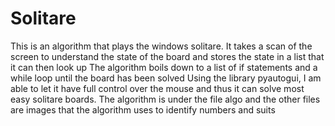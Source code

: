 # Solitare
This is an algorithm that plays the windows solitare. It takes a scan of the screen to understand the state of the board and stores the state in a list that it can then look up
The algorithm boils down to a list of if statements and a while loop until the board has been solved
Using the library pyautogui, I am able to let it have full control over the mouse and thus it can solve most easy solitare boards.
The algorithm is under the file algo and the other files are images that the algorithm uses to identify numbers and suits
